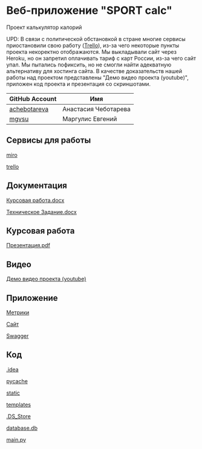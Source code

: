 # Веб-приложение "SPORT calc"
Проект калькулятор калорий

UPD: В связи с политической обстановкой в стране многие сервисы приостановили свою работу ([Trello](https://trello.com/atlassian-stands-with-ukraine)), из-за чего некоторые пункты проекта некоректно отображаются. Мы выкладывали сайт через Heroku, но он запретил оплачивать тариф с карт России, из-за чего сайт упал. Мы пытались пофиксить, но не смогли найти адекватную альтернативу для хостинга сайта. В качестве доказательств нашей работы над проектом представлены "Демо видео проекта (youtube)", приложен код проекта и презентация со скриншотами.

| GitHub Account | Имя |
| ------ | ------ |
| [achebotareva](https://github.com/achebotareva) | Анастасия Чеботарева |
| [mgvsu](https://github.com/mgvsu) | Маргулис Евгений |

## Сервисы для работы
[miro](https://miro.com/app/board/o9J_lOrUdlg=/)

[trello](https://trello.com/b/pLWbmTCl/sportcalc)

## Документация
[Курсовая работа.docx](https://github.com/mgvsu/SPORT-calc/blob/main/TP_Kursovaya.docx)



[Техническое Задание.docx](https://github.com/mgvsu/SPORT-calc/blob/main/TZ.docx)

## Курсовая работа
[Презентация.pdf](https://github.com/mgvsu/SPORT-calc/blob/main/NTP_1.pdf)

## Видео
[Демо видео проекта (youtube)](https://youtu.be/dayGtzs4IQ0)

## Приложение
[Метрики](https://metrika.yandex.ru/dashboard?group=week&period=year&id=92603238)

[Сайт](https://ntproject.herokuapp.com/)

[Swagger](https://ntproject.herokuapp.com/swagger-ui.html)

## Код
[ .idea ]( https://github.com/mgvsu/SPORT-calc/tree/main/.idea )

[pycache]( https://github.com/mgvsu/SPORT-calc/tree/main/__pycache__ )

[ static ]( https://github.com/mgvsu/SPORT-calc/tree/main/static )

[ templates ]( https://github.com/mgvsu/SPORT-calc/tree/main/templates )

[ .DS_Store ]( https://github.com/mgvsu/SPORT-calc/blob/main/.DS_Store )

[ database.db ]( https://github.com/mgvsu/SPORT-calc/tree/main/database.db )

[ main.py ]( https://github.com/mgvsu/SPORT-calc#:~:text=6%20minutes%20ago-,main.py,-SPORT%20calc )


